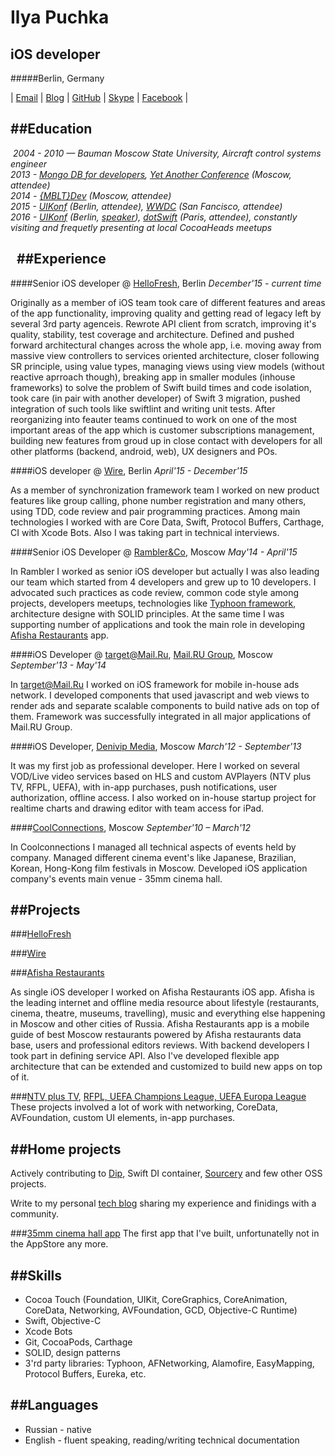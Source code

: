 Ilya Puchka
===========
iOS developer
-------------

#####Berlin, Germany

| [Email](mailto:ilyapuchka@gmail.com)
| [Blog](http://ilya.puchka.me)
| [GitHub](https://github.com/ilyapuchka)
| [Skype](skype:ilyapuchka?userinfo)
| [Facebook](https://www.facebook.com/ilyapuchka) |


##Education
---
 *2004 - 2010 — Bauman Moscow State University, Aircraft control systems engineer*  
*2013 - [Mongo DB for developers](http://tinyurl.com/q4fltax), [Yet Another Conference](https://events.yandex.ru/events/yac/2013/) (Moscow, attendee)*  
*2014 - [{MBLT}Dev](http://2014.mbltdev.ru/en.html) (Moscow, attendee)*  
*2015 - [UIKonf](http://www.uikonf.com) (Berlin, attendee), [WWDC](https://developer.apple.com/wwdc/) (San Fancisco, attendee)*  
*2016 - [UIKonf](http://www.uikonf.com) (Berlin, [speaker](https://www.youtube.com/watch?v=Jg5MvmR3TtM&index=15&list=PLdr22uU_wISqm9QbnczWxXs9qyuWpSU4k)), [dotSwift](https://www.dotswift.io) (Paris, attendee), constantly visiting and frequetly presenting at local CocoaHeads meetups*

 
##Experience
---

####Senior iOS developer @ [HelloFresh](http://www.hellofresh.com), Berlin
*December'15 - current time*

Originally as a member of iOS team took care of different features and areas of the app functionality, improving quality and getting read of legacy left by several 3rd party agenceis. Rewrote API client from scratch, improving it's quality, stability, test coverage and architecture. Defined and pushed forward architectural changes across the whole app, i.e. moving away from massive view controllers to services oriented architecture, closer following SR principle, using value types, managing views using view models (without reactive aprroach though), breaking app in smaller modules (inhouse frameworks) to solve the problem of Swift build times and code isolation, took care (in pair with another developer) of Swift 3 migration, pushed integration of such tools like swiftlint and writing unit tests. After reorganizing into feauter teams continued to work on one of the most important areas of the app which is customer subscriptions management, building new features from groud up in close contact with developers for all other platforms (backend, android, web), UX designers and POs.

####iOS developer @ [Wire](http://www.wire.com), Berlin
*April'15 - December'15*
 
As a member of synchronization framework team I worked on new product features like group calling, phone number registration and many others, using TDD, code review and pair programming practices. Among main technologies I worked with are Core Data, Swift, Protocol Buffers, Carthage, CI with Xcode Bots. Also I was taking part in technical interviews.

####Senior iOS Developer @ [Rambler&Co](http://tinyurl.com/qzy2yeb), Moscow
*May'14 - April'15*

In Rambler I worked as senior iOS developer but actually I was also leading our team which started from 4 developers and grew up to 10 developers. I advocated such practices as code review, common code style among projects, developers meetups, technologies like [Typhoon framework](http://typhoonframework.org), architecture designe with SOLID principles. At the same time I was supporting number of applications and took the main role in developing [Afisha Restaurants](https://itunes.apple.com/ru/app/afisa-restorany/id916815434?mt=8) app.

####iOS Developer @ target@Mail.Ru, [Mail.RU Group](https://corp.mail.ru/en/), Moscow
*September'13 - May'14*

In target@Mail.Ru I worked on iOS framework for mobile in-house ads network. I developed components that used javascript and web views to render ads and separate scalable components to build native ads on top of them. Framework was successfully integrated in all major applications of Mail.RU Group.

####iOS Developer, [Denivip Media](http://www.denivip.ru/en.html), Moscow
*March'12 - September'13*

It was my first job as professional developer. Here I worked on several VOD/Live video services based on HLS and custom AVPlayers (NTV plus TV, RFPL, UEFA), with in-app purchases, push notifications, user authorization, offline access. I also worked on in-house startup project for realtime charts and drawing editor with team access for iPad.

####[CoolConnections](http://www.coolconnections.ru/en), Moscow
*September'10 – March'12*   

In Coolconnections I managed all technical aspects of events held by company. Managed different cinema event's like Japanese, Brazilian, Korean, Hong-Kong film festivals in Moscow. Developed iOS application company's events main venue - 35mm cinema hall.



##Projects
---

###[HelloFresh](https://itunes.apple.com/app/id970107419?mt=8)

###[Wire](https://wire.com)

###[Afisha Restaurants](http://tinyurl.com/pqsay78)

As single iOS developer I worked on Afisha Restaurants iOS app. Afisha is the leading internet and offline media resource about lifestyle (restaurants, cinema, theatre, museums, travelling), music and everything else happening in Moscow and other cities of Russia. Afisha Restaurants app is a mobile guide of best Moscow restaurants powered by Afisha restaurants data base, users and professional editors reviews.
With backend developers I took part in defining service API. Also I've developed flexible app architecture that can be extended and customized to build new apps on top of it.

###[NTV plus TV](http://tinyurl.com/p6w7rfp), [RFPL, UEFA Champions League, UEFA Europa League](http://ilya.puchka.me/rfpl/)
These projects involved a lot of work with networking, CoreData, AVFoundation, custom UI elements, in-app purchases.


##Home projects
---

Actively contributing to [Dip](https://github.com/AliSoftware/Dip), Swift DI container, [Sourcery](https://github.com/krzysztofzablocki/Sourcery) and few other OSS projects.

Write to my personal [tech blog](http://ilya.puchka.me) sharing my experience and finidings with a community.

###[35mm cinema hall app](http://ilya.puchka.me/35mm/)
The first app that I've built, unfortunatelly not in the AppStore any more.


##Skills
---
* Cocoa Touch (Foundation, UIKit, CoreGraphics, CoreAnimation, CoreData, Networking, AVFoundation, GCD, Objective-C Runtime)
* Swift, Objective-C 
* Xcode Bots
* Git, CocoaPods, Carthage
* SOLID, design patterns
* 3'rd party libraries: Typhoon, AFNetworking, Alamofire, EasyMapping, Protocol Buffers, Eureka, etc.



##Languages
---
* Russian - native
* English - fluent speaking, reading/writing technical documentation



